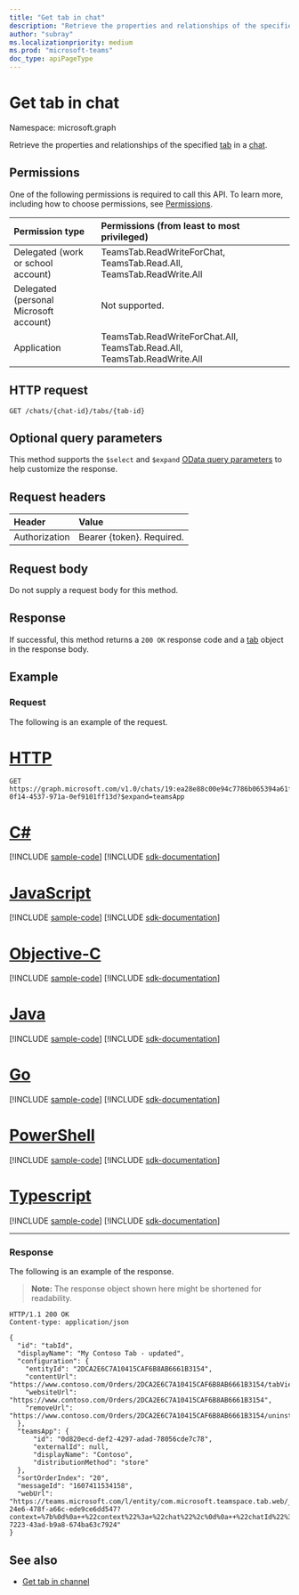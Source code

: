 ```yaml
---
title: "Get tab in chat"
description: "Retrieve the properties and relationships of the specified tab in a chat. "
author: "subray"
ms.localizationpriority: medium
ms.prod: "microsoft-teams"
doc_type: apiPageType
---
```


# Get tab in chat

Namespace: microsoft.graph

Retrieve the properties and relationships of the specified [tab](../resources/teamstab.md) in a [chat](../resources/chat.md). 

## Permissions
One of the following permissions is required to call this API. To learn more, including how to choose permissions, see [Permissions](/graph/permissions-reference).

|Permission type      | Permissions (from least to most privileged)              |
|:--------------------|:---------------------------------------------------------|
|Delegated (work or school account) | TeamsTab.ReadWriteForChat, TeamsTab.Read.All, TeamsTab.ReadWrite.All |
|Delegated (personal Microsoft account) | Not supported.    |
|Application | TeamsTab.ReadWriteForChat.All, TeamsTab.Read.All, TeamsTab.ReadWrite.All |


## HTTP request

<!-- {
  "blockType": "ignored"
}
-->
```http
GET /chats/{chat-id}/tabs/{tab-id}
```

## Optional query parameters

This method supports the `$select` and `$expand` [OData query parameters](/graph/query-parameters) to help customize the response.

## Request headers
| Header       | Value |
|:---------------|:--------|
| Authorization  | Bearer {token}. Required.  |

## Request body
Do not supply a request body for this method.

## Response

If successful, this method returns a `200 OK` response code and a [tab](../resources/teamstab.md) object in the response body.
## Example
### Request
The following is an example of the request.


# [HTTP](#tab/http)
<!-- {
  "blockType": "request",
  "name": "get_tab_in_chat"
}-->
```msgraph-interactive
GET https://graph.microsoft.com/v1.0/chats/19:ea28e88c00e94c7786b065394a61f296@thread.v2/tabs/d731fca0-0f14-4537-971a-0ef9101ff13d?$expand=teamsApp
```
# [C#](#tab/csharp)
[!INCLUDE [sample-code](../includes/snippets/csharp/get-tab-in-chat-csharp-snippets.md)]
[!INCLUDE [sdk-documentation](../includes/snippets/snippets-sdk-documentation-link.md)]

# [JavaScript](#tab/javascript)
[!INCLUDE [sample-code](../includes/snippets/javascript/get-tab-in-chat-javascript-snippets.md)]
[!INCLUDE [sdk-documentation](../includes/snippets/snippets-sdk-documentation-link.md)]

# [Objective-C](#tab/objc)
[!INCLUDE [sample-code](../includes/snippets/objc/get-tab-in-chat-objc-snippets.md)]
[!INCLUDE [sdk-documentation](../includes/snippets/snippets-sdk-documentation-link.md)]

# [Java](#tab/java)
[!INCLUDE [sample-code](../includes/snippets/java/get-tab-in-chat-java-snippets.md)]
[!INCLUDE [sdk-documentation](../includes/snippets/snippets-sdk-documentation-link.md)]

# [Go](#tab/go)
[!INCLUDE [sample-code](../includes/snippets/go/get-tab-in-chat-go-snippets.md)]
[!INCLUDE [sdk-documentation](../includes/snippets/snippets-sdk-documentation-link.md)]

# [PowerShell](#tab/powershell)
[!INCLUDE [sample-code](../includes/snippets/powershell/get-tab-in-chat-powershell-snippets.md)]
[!INCLUDE [sdk-documentation](../includes/snippets/snippets-sdk-documentation-link.md)]

# [Typescript](#tab/typescript)
[!INCLUDE [sample-code](../includes/snippets/typescript/get-tab-in-chat-typescript-snippets.md)]
[!INCLUDE [sdk-documentation](../includes/snippets/snippets-sdk-documentation-link.md)]

---



### Response
The following is an example of the response. 

>**Note:** The response object shown here might be shortened for readability. 

<!-- {
  "blockType": "response",
  "truncated": true,
  "@odata.type": "microsoft.graph.teamsTab"
}
-->  

```http
HTTP/1.1 200 OK
Content-type: application/json

{
  "id": "tabId",
  "displayName": "My Contoso Tab - updated",
  "configuration": {
    "entityId": "2DCA2E6C7A10415CAF6B8AB6661B3154",
    "contentUrl": "https://www.contoso.com/Orders/2DCA2E6C7A10415CAF6B8AB6661B3154/tabView",
    "websiteUrl": "https://www.contoso.com/Orders/2DCA2E6C7A10415CAF6B8AB6661B3154",
    "removeUrl": "https://www.contoso.com/Orders/2DCA2E6C7A10415CAF6B8AB6661B3154/uninstallTab"
  },
  "teamsApp": {
      "id": "0d820ecd-def2-4297-adad-78056cde7c78",
      "externalId": null,
      "displayName": "Contoso",
      "distributionMethod": "store"
  },
  "sortOrderIndex": "20",
  "messageId": "1607411534158",
  "webUrl": "https://teams.microsoft.com/l/entity/com.microsoft.teamspace.tab.web/_djb2_msteams_prefix_193fe248-24e6-478f-a66c-ede9ce6dd547?context=%7b%0d%0a++%22context%22%3a+%22chat%22%2c%0d%0a++%22chatId%22%3a+%2219%3ad65713bc498c4a428c71ef9353e6ce20%40thread.v2%22%2c%0d%0a++%22subEntityId%22%3a+null%0d%0a%7d&tenantId=139d16b4-7223-43ad-b9a8-674ba63c7924"
}
```

## See also

- [Get tab in channel](channel-get-tabs.md)

<!-- uuid: 8fcb5dbc-d5aa-4681-8e31-b001d5168d79
2015-10-25 14:57:30 UTC -->
<!--
{
  "type": "#page.annotation",
  "description": "Get a tab in chat",
  "keywords": "",
  "section": "documentation",
  "tocPath": "",
  "suppressions": []
}
-->



